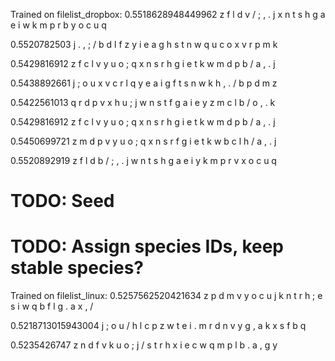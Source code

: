 Trained on filelist_dropbox:
0.5518628948449962
z f l d v / ; , . j
x n t s h g a e i w
k m p r b y o c u q

0.5520782503
j . , ; / b d l f z
y i e a g h s t n w
q u c o x v r p m k

0.5429816912
z f c l v y u o ; q
x n s r h g i e t k
w m d p b / a , . j

0.5438892661
j ; o u x v c r l q
y e a i g f t s n w
k h , . / b p d m z

0.5422561013
q r d p v x h u ; j
w n s t f g a i e y
z m c l b / o , . k

0.5429816912
z f c l v y u o ; q
x n s r h g i e t k
w m d p b / a , . j

0.5450699721
z m d p v y u o ; q
x n s r f g i e t k
w b c l h / a , . j

0.5520892919
z f l d b / ; , . j
w n t s h g a e i y
k m p r v x o c u q


# TODO: Seed
# TODO: Assign species IDs, keep stable species?

Trained on filelist_linux:
0.5257562520421634
z p d m v y o c u j
k n t r h ; e s i w
q b f l g . a x , /

0.5218713015943004
j ; o u / h l c p z
w t e i . m r d n v
y g , a k x s f b q

0.5235426747
z n d f v k u o ; j
/ s t r h x i e c w
q m p l b . a , g y

